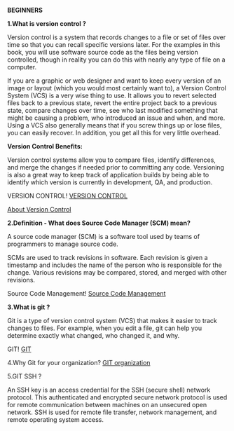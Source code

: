 **BEGINNERS**

**1.What is version control ?**

Version control is a system that records changes to a file or set of files over time so that you can recall specific versions later. For the examples in this book, you will use software source code as the files being version controlled, though in reality you can do this with nearly any type of file on a computer.

If you are a graphic or web designer and want to keep every version of an image or layout (which you would most certainly want to), a Version Control System (VCS) is a very wise thing to use. It allows you to revert selected files back to a previous state, revert the entire project back to a previous state, compare changes over time, see who last modified something that might be causing a problem, who introduced an issue and when, and more. Using a VCS also generally means that if you screw things up or lose files, you can easily recover. In addition, you get all this for very little overhead.

**Version Control Benefits:**

Version control systems allow you to compare files, identify differences, and merge the changes if needed prior to committing any code. Versioning is also a great way to keep track of application builds by being able to identify which version is currently in development, QA, and production.

 VERSION CONTROL!
[VERSION CONTROL](https://git-scm.com/video/what-is-version-control)

[About Version Control](https://git-scm.com/book/en/v2/Getting-Started-About-Version-Control)

**2.Definition - What does Source Code Manager (SCM) mean?**

A source code manager (SCM) is a software tool used by teams of programmers to manage source code.

SCMs are used to track revisions in software. Each revision is given a timestamp and includes the name of the person who is responsible for the change. Various revisions may be compared, stored, and merged with other revisions.

Source Code Management!
[Source Code Management](https://www.arcadsoftware.com/news-events/blog/what-is-source-code-management/)


**3.What is git ?**

Git is a type of version control system (VCS) that makes it easier to track changes to files. For example, when you edit a file, git can help you determine exactly what changed, who changed it, and why.

GIT!
[GIT](https://git-scm.com/book/en/v2/Getting-Started-What-is-Git%3F)

4.Why Git for your organization?
[GIT organization](https://git-scm.com/book/en/v2/Getting-Started-What-is-Git%3F)

5.GIT SSH ?

An SSH key is an access credential for the SSH (secure shell) network protocol. This authenticated and encrypted secure network protocol is used for remote communication between machines on an unsecured open network. SSH is used for remote file transfer, network management, and remote operating system access.
